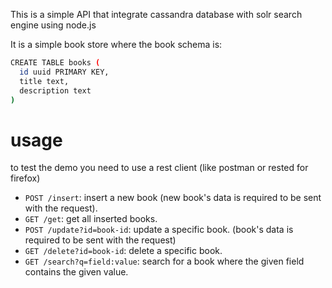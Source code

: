 This is a simple API that integrate cassandra database with solr search engine using node.js

It is a simple book store where the book schema is:

```bash
CREATE TABLE books (
  id uuid PRIMARY KEY,
  title text,
  description text
)
```

# usage

to test the demo you need to use a rest client (like postman or rested for firefox)

- `POST /insert`: insert a new book (new book's data is required to be sent with the request).
- `GET /get`: get all inserted books.
- `POST /update?id=book-id`: update a specific book. (book's data is required to be sent with the request)
- `GET /delete?id=book-id`: delete a specific book.
- `GET /search?q=field:value`: search for a book where the given field contains the given value.